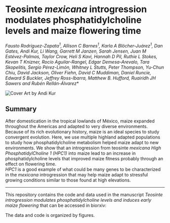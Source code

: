 # Teosinte *mexicana* introgression modulates phosphatidylcholine levels and maize flowering time
*Fausto Rodríguez-Zapata<sup>1</sup>, Allison C Barnes<sup>1</sup>, Karla A Blöcher-Juárez<sup>1</sup>, Dan Gates, Andi Kur, Li Wang, Garrett M Janzen, Sarah Jensen, Juan M Estévez-Palmas, Taylor Crow, Heli S Kavi, Hannah D Pil, Ruthie L Stokes, Kevan T Knizner, Rocío Aguilar-Rangel, Edgar Demesa-Arevalo, Tara Skopelitis, Sergio Pérez-Limón, Whitney L Stutts, Peter Thompson, Yu-Chun Chiu, David Jackson, Oliver Fiehn, David C Muddiman, Daniel Runcie, Edward S Buckler, Jeffrey Ross-Ibarra, Matthew B. Hufford, Ruairidh JH Sawers and Rubén Rellán-Álvarez**

![Cover Art by Andi Kur](/cover_repo.png)

## Summary
After domestication in the tropical lowlands of México, maize expanded throughout the Americas and adapted to very diverse environments. 
Because of its rich evolutionary history, maize is an ideal species to study convergent evolution. 
Here, we use multiple highland adapted populations to study how phosphatidylcholine metabolism helped maize adapt to new environments. 
We show that an introgression from teosinte *mexicana* *High PhosphatidylCholine 1 (HPC1)* into maize lead to an increase in phosphatidylcholine levels that improved maize fitness probably through an effect on flowering time.  
*HPC1* is a good example of what could be many genes to be characterized in the *mexicana* introgression that may help maize adapt to stressful growing conditions similar to those found at high elevations.  
***

This repository contains the code and data used in the manuscript *Teosinte introgression modulates phosphatidylcholine levels and induces early maize flowering* that can be accessed in biorxiv:

The data and code is organized by figures.


